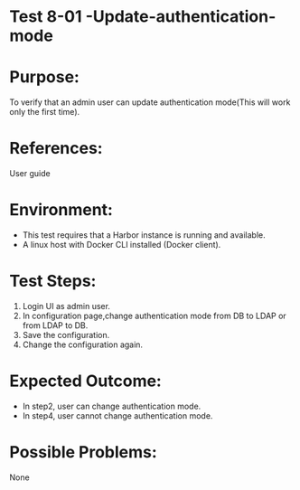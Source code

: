Test 8-01 -Update-authentication-mode
=======

# Purpose:

To verify that an admin user can update authentication mode(This will work only the first time).  

# References:
User guide

# Environment:
* This test requires that a Harbor instance is running and available.
* A linux host with Docker CLI installed (Docker client).

# Test Steps:

1. Login UI as admin user.  
2. In configuration page,change authentication mode from DB to LDAP or from LDAP to DB.  
3. Save the configuration.  
4. Change the configuration again.  

# Expected Outcome:

* In step2, user can change authentication mode.  
* In step4, user cannot change authentication mode.

# Possible Problems:
None
